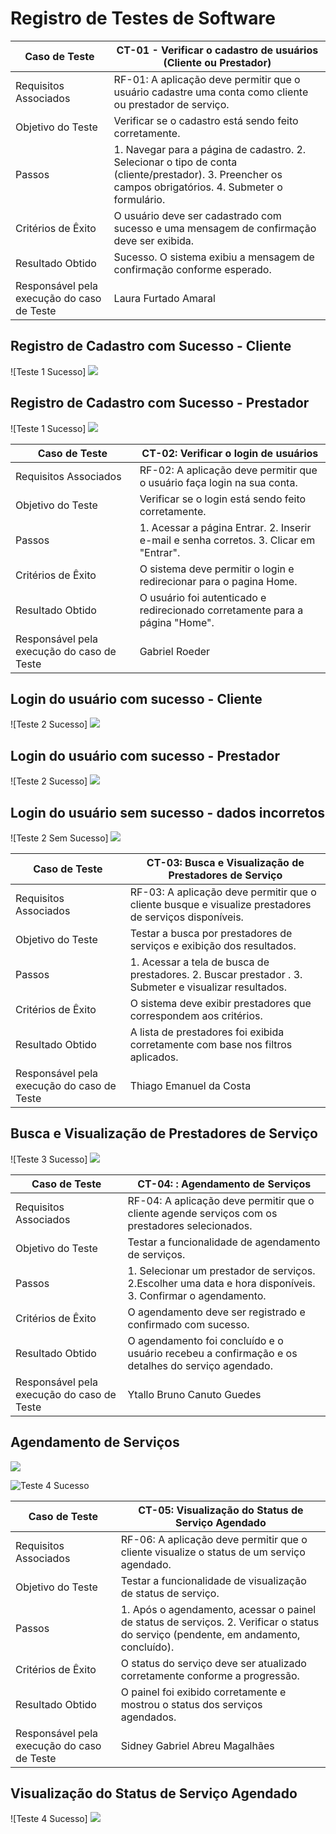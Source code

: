  # Registro de Testes de Software

| Caso de Teste      | CT-01 - Verificar o cadastro de usuários (Cliente ou Prestador)                                                                                |
|--------------------------------------------|--------------------------------------------------------------------------------------------------------------------------------------------------------------------------------------------------|
| Requisitos Associados  |  RF-01: A aplicação deve permitir que o usuário cadastre uma conta como cliente ou prestador de serviço.                                    |
| Objetivo do Teste      | Verificar se o cadastro está sendo feito corretamente.            |
| Passos                 | 1. Navegar para a página de cadastro. 2. Selecionar o tipo de conta (cliente/prestador). 3. Preencher os campos obrigatórios. 4. Submeter o formulário.   |
| Critérios de Êxito     | O usuário deve ser cadastrado com sucesso e uma mensagem de confirmação deve ser exibida.  |
| Resultado Obtido   |   Sucesso. O sistema exibiu a mensagem de confirmação conforme esperado.         | 
| Responsável pela execução do caso de Teste   |   Laura Furtado Amaral   |         

## Registro de Cadastro com Sucesso - Cliente

![Teste 1 Sucesso]
<img src='cadcliente.gif'>

## Registro de Cadastro com Sucesso - Prestador

![Teste 1 Sucesso]
<img src='cadprestador.gif'>




| Caso de Teste      | CT-02: Verificar o login de usuários                                                                                 |
|--------------------------------------------|--------------------------------------------------------------------------------------------------------------------------------------------------------------------------------------------------|
| Requisitos Associados  |  RF-02: A aplicação deve permitir que o usuário faça login na sua conta.                                    |
| Objetivo do Teste      | Verificar se o login está sendo feito corretamente.            |
| Passos                 | 1. Acessar a página Entrar. 2. Inserir e-mail e senha corretos. 3. Clicar em "Entrar".   |
| Critérios de Êxito     | O sistema deve permitir o login e redirecionar para o pagina Home.  | 
| Resultado Obtido   |   O usuário foi autenticado e redirecionado corretamente para a página "Home".         |
| Responsável pela execução do caso de Teste   |   Gabriel Roeder   |         


## Login do usuário com sucesso - Cliente

![Teste 2 Sucesso]
<img src='logincliente.gif'>

## Login do usuário com sucesso - Prestador

![Teste 2 Sucesso]
<img src='loginprest.gif'>

## Login do usuário sem sucesso - dados incorretos

![Teste 2 Sem Sucesso]
<img src='loginfailure.gif'>


| Caso de Teste      | CT-03: Busca e Visualização de Prestadores de Serviço                                                                                |
|--------------------------------------------|--------------------------------------------------------------------------------------------------------------------------------------------------------------------------------------------------|
| Requisitos Associados  |  RF-03: A aplicação deve permitir que o cliente busque e visualize prestadores de serviços disponíveis.                                    |
| Objetivo do Teste      | Testar a busca por prestadores de serviços e exibição dos resultados.            |
| Passos                 | 1. Acessar a tela de busca de prestadores. 2. Buscar prestador . 3. Submeter e visualizar resultados.   |
| Critérios de Êxito     | O sistema deve exibir prestadores que correspondem aos critérios.  | 
| Resultado Obtido   |   A lista de prestadores foi exibida corretamente com base nos filtros aplicados.         |         
| Responsável pela execução do caso de Teste   |   Thiago Emanuel da Costa   |

## Busca e Visualização de Prestadores de Serviço 

![Teste 3 Sucesso]
<img src='buscaprestador.gif'>


| Caso de Teste      | CT-04: : Agendamento de Serviços                  |
|--------------------------------------------|------------------------------------------------------------------------------------------------------------------------------------------------------------------------------------------------|
| Requisitos Associados  | RF-04: A aplicação deve permitir que o cliente agende serviços com os prestadores selecionados.  |
| Objetivo do Teste      | Testar a funcionalidade de agendamento de serviços.                                                               |
| Passos                 | 1. Selecionar um prestador de serviços. 2.Escolher uma data e hora disponíveis. 3. Confirmar o agendamento.                                              |
| Critérios de Êxito     |   O agendamento deve ser registrado e confirmado com sucesso. | 
| Resultado Obtido   |   O agendamento foi concluído e o usuário recebeu a confirmação e os detalhes do serviço agendado.         |         
| Responsável pela execução do caso de Teste   |   Ytallo Bruno Canuto Guedes   |


## Agendamento de Serviços 
<img src='agendamento.gif'>

![Teste 4 Sucesso](https://github.com/ICEI-PUC-Minas-PMV-ADS/pmv-ads-2023-1-e2-proj-int-t4-g1-greenpath/blob/aff155bf660a2c966b605c81bd54f02ddc550f2a/docs/img/Teste04_vaga_PJ.gif)

| Caso de Teste      | CT-05: Visualização do Status de Serviço Agendado                 |
|--------------------------------------------|------------------------------------------------------------------------------------------------------------------------------------------------------------------------------------------------|
| Requisitos Associados  | RF-06: A aplicação deve permitir que o cliente visualize o status de um serviço agendado.  |
| Objetivo do Teste      | Testar a funcionalidade de visualização de status de serviço.                                                               |
| Passos                 | 1. Após o agendamento, acessar o painel de status de serviços. 2. Verificar o status do serviço (pendente, em andamento, concluído).                           |
| Critérios de Êxito     |   O status do serviço deve ser atualizado corretamente conforme a progressão.  | 
| Resultado Obtido   |   O painel foi exibido corretamente e mostrou o status dos serviços agendados.         |         
| Responsável pela execução do caso de Teste   |   Sidney Gabriel Abreu Magalhães   |                                                      |                                      
              
## Visualização do Status de Serviço Agendado 

![Teste 4 Sucesso]
<img src='status.gif'>
